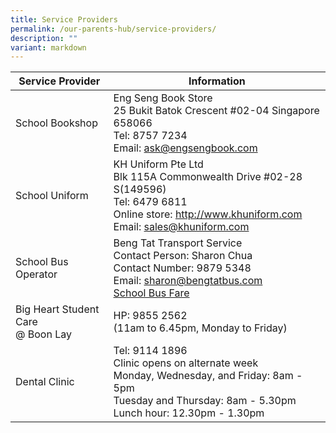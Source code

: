 ```yaml
---
title: Service Providers
permalink: /our-parents-hub/service-providers/
description: ""
variant: markdown
---
```

| Service Provider | Information |
| -------- | -------- |
| School Bookshop | Eng Seng Book Store <br> 25 Bukit Batok Crescent #02-04 Singapore 658066 <br> Tel: 8757 7234  <br> Email: ask@engsengbook.com|
| School Uniform | KH Uniform Pte Ltd <br> Blk 115A Commonwealth Drive #02-28 S(149596) <br>Tel: 6479 6811 <br>Online store: http://www.khuniform.com<br>Email: sales@khuniform.com |
|School Bus Operator | Beng Tat Transport Service <br> Contact Person: Sharon Chua <br> Contact Number: 9879 5348<br> Email: sharon@bengtatbus.com <br>[School Bus Fare](/files/School_Bus_Fare.pdf)|
|Big Heart Student Care <br> @ Boon Lay | HP: 9855 2562 <br> (11am to 6.45pm, Monday to Friday) |
| Dental Clinic | Tel: 9114 1896 <br> Clinic opens on alternate week<br>Monday, Wednesday, and Friday: 8am - 5pm <br> Tuesday and Thursday: 8am - 5.30pm <br>Lunch hour: 12.30pm - 1.30pm